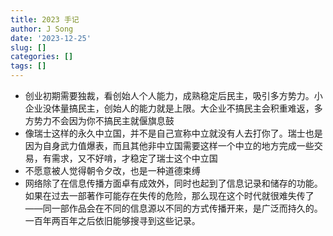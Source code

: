 ```yaml
---
title: 2023 手记
author: J Song
date: '2023-12-25'
slug: []
categories: []
tags: []
---
```


- 创业初期需要独裁，看创始人个人能力，成熟稳定后民主，吸引多方势力。小企业没体量搞民主，创始人的能力就是上限。大企业不搞民主会积重难返，多方势力不会因为你不搞民主就偃旗息鼓
- 像瑞士这样的永久中立国，并不是自己宣称中立就没有人去打你了。瑞士也是因为自身武力值爆表，而且其他非中立国需要这样一个中立的地方完成一些交易，有需求，又不好啃，才稳定了瑞士这个中立国
- 不愿意被人觉得朝令夕改，也是一种道德束缚
- 网络除了在信息传播方面卓有成效外，同时也起到了信息记录和储存的功能。如果在过去一部著作可能存在失传的危险，那么现在这个时代就很难失传了——同一部作品会在不同的信息源以不同的方式传播开来，是广泛而持久的。一百年两百年之后依旧能够搜寻到这些记录。